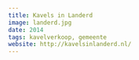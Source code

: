 ```yaml
---
title: Kavels in Landerd
image: landerd.jpg
date: 2014
tags: kavelverkoop, gemeente
website: http://kavelsinlanderd.nl/
---
```

